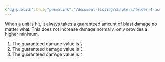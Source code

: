```yaml
---
{"dg-publish":true,"permalink":"/document-listing/chapters/folder-4-assembly/weapon-new-folder-main/damage-tags-folder/tag-rebound/"}
---
```


When a unit is hit, it always takes a guaranteed amount of blast damage no matter what. This does not increase damage normally, only provides a higher minimum.
1. The guaranteed damage value is 2.
2. The guaranteed damage value is 3.
3. The guaranteed damage value is 4.